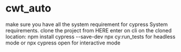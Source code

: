 # cwt_auto
make sure you have all the system requirement for cypress System requirements.
clone the project from HERE
enter on cli on the cloned location: 
npm install cypress --save-dev
npx cy:run_tests for headless mode
or 
npx cypress open for interactive mode
